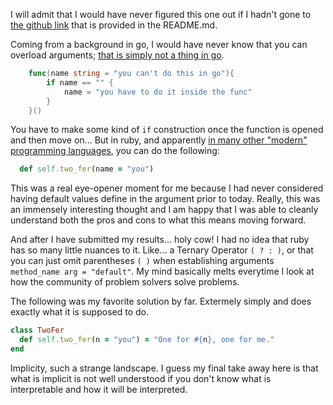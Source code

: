 I will admit that I would have never figured this one out if I hadn't gone to [the github link](https://github.com/exercism/problem-specifications/issues/757) that is provided in the README.md. 

Coming from a background in go, I would have never know that you can overload arguments; [that is simply not a thing in go](https://go.dev/doc/faq#overloading). 
```go
	func(name string = "you can't do this in go"){
        if name == "" {
            name = "you have to do it inside the func"
        }
    }()
```
You have to make some kind of `if` construction once the function is opened and then move on... But in ruby, and apparently [in many other "modern" programming languages](https://stackoverflow.com/questions/19612449/default-value-in-gos-method#comment77755758_23650312), you can do the following:
```rb
  def self.two_fer(name = "you")
```
This was a real eye-opener moment for me because I had never considered having default values define in the argument prior to today. Really, this was an immensely interesting thought and I am happy that I was able to cleanly understand both the pros and cons to what this means moving forward.

And after I have submitted my results... holy cow! I had no idea that ruby has so many little nuances to it. Like... a Ternary Operator `( ? : )`, or that you can just omit parentheses `( )` when establishing arguments `method_name arg = "default"`.  My mind basically melts everytime I look at how the community of problem solvers solve problems. 

The following was my favorite solution by far. Extermely simply and does exactly what it is supposed to do. 
```rb
class TwoFer
  def self.two_fer(n = "you") = "One for #{n}, one for me."
end
```
Implicity, such a strange landscape. I guess my final take away here is that what is implicit is not well understood if you don't know what is interpretable and how it will be interpreted.  
